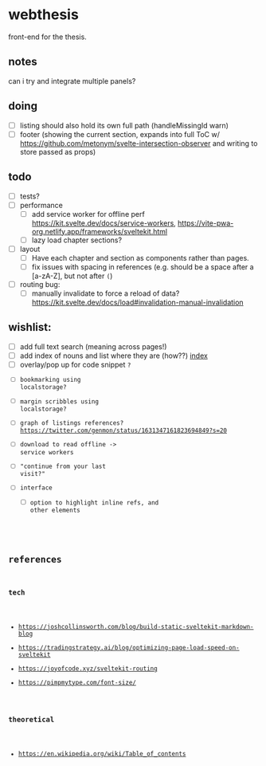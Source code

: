 # webthesis

front-end for the thesis.

## notes

can i try and integrate multiple panels?

## doing

- [ ] listing should also hold its own full path (handleMissingId warn)
- [ ] footer (showing the current section, expands into full ToC w/ https://github.com/metonym/svelte-intersection-observer and writing to store passed as props)

## todo
- [ ] tests?
- [ ] performance
  - [ ] add service worker for offline perf https://kit.svelte.dev/docs/service-workers, https://vite-pwa-org.netlify.app/frameworks/sveltekit.html
  - [ ] lazy load chapter sections?
- [ ] layout
  - [ ] Have each chapter and section as components rather than pages.
  - [ ] fix issues with spacing in references (e.g. should be a space after a [a-zA-Z], but not after `(`)
- [ ] routing bug:
    - [ ] manually invalidate to force a reload of data? https://kit.svelte.dev/docs/load#invalidation-manual-invalidation

## wishlist:
  - [ ] add full text search (meaning across pages!)
  - [ ] add index of nouns and list where they are (how??) [index](https://en.wikipedia.org/wiki/Index_(publishing))
  - [ ] overlay/pop up for code snippet <Code/>?
  - [ ] bookmarking using localstorage?
  - [ ] margin scribbles using localstorage?
  - [ ] graph of listings references? https://twitter.com/genmon/status/1631347161823694849?s=20
  - [ ] download to read offline -> service workers
  - [ ] "continue from your last visit?"
- [ ] interface
  - [ ] option to highlight inline refs, and other elements

## references

### tech

- https://joshcollinsworth.com/blog/build-static-sveltekit-markdown-blog
- https://tradingstrategy.ai/blog/optimizing-page-load-speed-on-sveltekit
- https://joyofcode.xyz/sveltekit-routing
- https://pimpmytype.com/font-size/

### theoretical

- https://en.wikipedia.org/wiki/Table_of_contents
